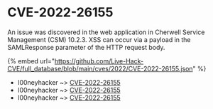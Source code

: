 # CVE-2022-26155

An issue was discovered in the web application in Cherwell Service Management (CSM) 10.2.3. XSS can occur via a payload in the SAMLResponse parameter of the HTTP request body.

{% embed url="https://github.com/Live-Hack-CVE/full_database/blob/main/cves/2022/CVE-2022-26155.json" %}


* l00neyhacker ~> [CVE-2022-26155](https://www.alice-snow.ru/2022/database/cve-2022-26155/cve-2022-26155-l00neyhacker)
* l00neyhacker ~> [CVE-2022-26155](https://www.alice-snow.ru/2022/database/cve-2022-26155/cve-2022-26155-l00neyhacker)
* l00neyhacker ~> [CVE-2022-26155](https://www.alice-snow.ru/2022/database/cve-2022-26155/cve-2022-26155-l00neyhacker)